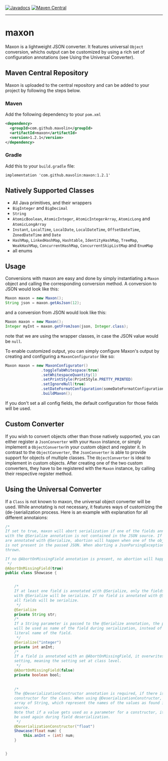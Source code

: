 [![Javadocs](https://www.javadoc.io/badge/com.github.mavolin/maxon.svg)](https://www.javadoc.io/doc/com.github.mavolin/maxon)  [![Maven Central](https://img.shields.io/maven-central/v/com.github.mavolin/maxon)](https://search.maven.org/artifact/com.github.mavolin/maxon)

---

# maxon

Maxon is a lightweight JSON converter. It features universal ``Object`` conversion, whichs output can be customized by using a rich set of configuration annotations (see Using the Universal Converter).

## Maven Central Repository

Maxon is uploaded to the central repository and can be added to your project by following the steps below.

### Maven

Add the following dependency to your ``pom.xml``

```xml
<dependency>
  <groupId>com.github.mavolin</groupId>
  <artifactId>maxon</artifactId>
  <version>1.2.1</version>
</dependency>
```

### Gradle

Add this to your ``build.gradle`` file:

```
implementation 'com.github.mavolin:maxon:1.2.1'
```

## Natively Supported Classes

- All Java primitives, and their wrappers
- ``BigInteger`` and ``BigDecimal``
- ``String``
- ``AtomicBoolean``, ``AtomicInteger``, ``AtomicIntegerArray``, ``AtomicLong`` and ``AtomicLongArray``
- ``Instant``, ``LocalTime``, ``LocalDate``, ``LocalDateTime``, ``OffsetDateTime``, ``ZonedDateTime`` and ``Date``
- ``HashMap``, ``LinkedHashMap``, ``Hashtable``, ``IdentityHashMap``, ``TreeMap``, ``WeakHashMap``, ``ConcurrentHashMap``, ``ConcurrentSkipListMap`` and ``EnumMap``
- all enums

## Usage

Conversions with maxon are easy and done by simply instantiating a ``Maxon`` object and calling the corresponding conversion method.
A conversion to JSON would look like this:

```java
Maxon maxon = new Maxon();
String json = maxon.getAsJson(12);
```

and a conversion from JSON would look like this:

```java
Maxon maxon = new Maxon();
Integer myInt = maxon.getFromJson(json, Integer.class);
```

note that we are using the wrapper classes, in case the JSON value would be ``null``.

To enable customized output, you can simply configure Maxon's output by creating and configuring a ``MaxonConfigurator`` like so:

```java
Maxon maxon = new MaxonConfigurator()
				.toggleTabWhitespace(true)
				.setWhitespaceQuantity(1)
				.setPrintStyle(PrintStyle.PRETTY_PRINTED)
				.setIgnoreNull(true)
				.setDateFormatConfiguration(someDateFormatConfiguration)
				.buildMaxon();
```

If you don't set a all config fields, the default configuration for those fields will be used.

## Custom Converter

If you wish to convert objects other than those natively supported, you can either register a ``JsonConverter`` with your ``Maxon`` instance, or simply implement a ``ObjectConverter``in your custom object and register it. In contrast to the ``ObjectConverter``, the ``JsonConverter`` is able to provide support for objects of multiple classes. The ``ObjectConverter`` is ideal to implement in custom objects. After creating one of the two custom converters, they have to be registered with the ``Maxon`` instance, by calling their respective register method.

## Using the Universal Converter

If a ``Class`` is not known to maxon, the universal object converter will be used. While annotating is not necessary, it features ways of customizing the (de-)serialization process. Here is an example with explanation for all different annotaions:


```java
/*
If set to true, maxon will abort serialization if one of the fields annotated 
with the @Serialize annotation is not contained in the JSON source. If no fields
are annotated with @Serialize, abortion will happen when one of the objects fields
is not present in the passed JSON. When aborting a JsonParsingException will be
thrown.

If no @AbortOnMissingField annotation is present, no abortion will happen.
 */
@AbortOnMissingField(true)
public class Showcase {


    /*
    If at least one field is annotated with @Serialize, only the fields annotated 
    with @Serialize will be serialize. If no field is annotated with @Serialize,
    all fields will be serialize.
     */
    @Serialize
    private String str;
    /*
    If a String parameter is passed to the @Serialize annotation, the passed String
    will be used as name of the field during serialization, instead of using the
    literal name of the field.
     */
    @Serialize("integer")
    private int anInt;
    /*
    If a field is annotated with an @AbortOnMissingField, it overwrites the "global"
    setting, meaning the setting set at class level.
     */
    @AbortOnMissingField(false)
    private boolean bool;
    
    
    /*
    The @DeserializationConstructor annotation is required, if there is no no-arg
    constructor for the class. When using @DeserializationConstructor, it takes an
    array of String, which represent the names of the values as found in the JSON 
    source.
    Note that if a value gets used as a parameter for a constructor, it will not
    be used again during field deserialization.
     */
    @DeserializationConstructor("float")
    Showcase(float num) {
        this.anInt = (int) num;
    }


}
```
